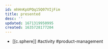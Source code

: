 ```yaml
---
id: mhHnKpUPQq15Q07VIjFim
title: presented
desc: ''
updated: 1671319950995
created: 1635728177204
---
```




- [[c.sphere]] #activity #product-management
